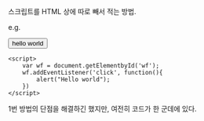 스크립트를 HTML 상에 따로 빼서 적는 방법.

e.g.

<html>
<body>
	<input type = "button" id = "wf" value = "hello world" />

	<script>
		var wf = document.getElementbyId('wf');
		wf.addEventListener('click', function(){
			alert("Hello world");
		})
	</script>
</body>
</html>

1번 방법의 단점을 해결하긴 했지만, 여전히 코드가 한 군데에 있다.